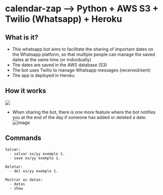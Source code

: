 # calendar-zap --> Python + AWS S3 + Twilio (Whatsapp) + Heroku

## What is it?
- This whatsapp bot aims to facilitate the sharing of important dates on the Whatsapp platform, so that multiple people can manage the saved dates at the same time (or individually)
- The dates are saved in the AWS database (S3)
- The bot uses Twilio to manage Whatsapp messages (received/sent)
- The app is deployed in Heroku

## How it works

![](img/calendarzap.gif)

- When sharing the bot, there is one more feature where the bot notifies you at the end of the day if someone has added or deleted a date.
![image](https://user-images.githubusercontent.com/61205851/132929014-221ab593-9df5-4716-9d49-dee5767479f2.png)

## Commands
```
Salvar:
  - salvar xx/yy exemplo 1.
  - save xx/yy exemplo 1.
  
Deletar:
  - del xx/yy exemplo 1.
  
Mostrar as datas:
  - datas
  - show
  
```
